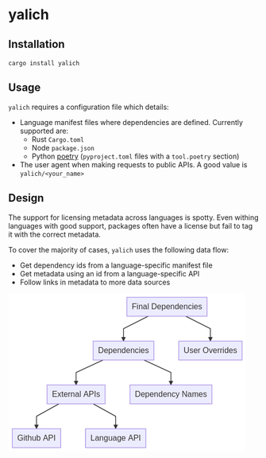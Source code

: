 # yalich

## Installation

```
cargo install yalich
```

## Usage

`yalich` requires a configuration file which details:

- Language manifest files where dependencies are defined. Currently supported are:
  - Rust `Cargo.toml`
  - Node `package.json`
  - Python [poetry](https://github.com/python-poetry/poetry) (`pyproject.toml` files with a `tool.poetry` section)
- The user agent when making requests to public APIs. A good value is `yalich/<your_name>`

## Design

The support for licensing metadata across languages is spotty. Even withing languages with good support, packages often have a license but fail to tag it with the correct metadata.

To cover the majority of cases, `yalich` uses the following data flow:

- Get dependency ids from a language-specific manifest file
- Get metadata using an id from a language-specific API
- Follow links in metadata to more data sources

![yalich data flow](./img/data-flow.png)
